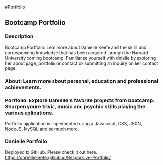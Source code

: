 #Portfolio

## Bootcamp Portfolio
### Description
Bootcamp Portfolio: Lear more about Danielle Keefe and the skills and corresponding knowledge that has been acquired through the Harvard University coming bootcamp. Familiarize yourself with dnielle by exploring her about page, portfolio or contact by submitting an inquiry on her contact page. 

### About: Learn more about personal, education and professional achievements. 
### Portfolio: Explore Danielle's favorite projects from bootcamp. Sharpen youre trivia, music and psychic skills playing the various aplications.

Portfolio  application is implemented using a Javascript, CSS, JSON, NodeJS, MySQL and so much more. 

### Danielle Portfolio 
Deployed to GitHub. Please check it out here. https://daniellekeefe.github.io/Responsive-Portfolio/
